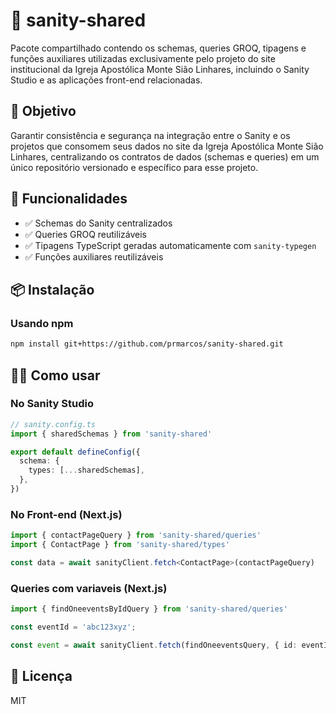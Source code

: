 # 🧩 sanity-shared

Pacote compartilhado contendo os schemas, queries GROQ, tipagens e funções auxiliares utilizadas exclusivamente pelo projeto do site institucional da Igreja Apostólica Monte Sião Linhares, incluindo o Sanity Studio e as aplicações front-end relacionadas.

## 🎯 Objetivo

Garantir consistência e segurança na integração entre o Sanity e os projetos que consomem seus dados no site da Igreja Apostólica Monte Sião Linhares, centralizando os contratos de dados (schemas e queries) em um único repositório versionado e específico para esse projeto.

## 🚀 Funcionalidades

- ✅ Schemas do Sanity centralizados  
- ✅ Queries GROQ reutilizáveis  
- ✅ Tipagens TypeScript geradas automaticamente com `sanity-typegen`  
- ✅ Funções auxiliares reutilizáveis  

## 📦 Instalação

### Usando npm

```bash
npm install git+https://github.com/prmarcos/sanity-shared.git
```

## 🧑‍💻 Como usar

### No Sanity Studio

```ts
// sanity.config.ts
import { sharedSchemas } from 'sanity-shared'

export default defineConfig({
  schema: {
    types: [...sharedSchemas],
  },
})
```

### No Front-end (Next.js)

```ts
import { contactPageQuery } from 'sanity-shared/queries'
import { ContactPage } from 'sanity-shared/types'

const data = await sanityClient.fetch<ContactPage>(contactPageQuery)
```
### Queries com variaveis (Next.js)

```ts
import { findOneeventsByIdQuery } from 'sanity-shared/queries'

const eventId = 'abc123xyz'; 

const event = await sanityClient.fetch(findOneeventsQuery, { id: eventId });
```


## 📄 Licença

MIT